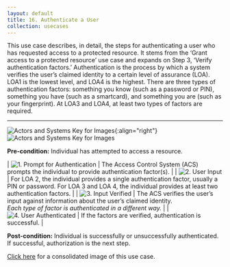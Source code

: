 ```yaml
---
layout: default
title: 16. Authenticate a User
collection: usecases
---
```


This use case describes, in detail, the steps for authenticating a user who has requested access to a protected resource. It stems from the ‘Grant access to a protected resource’ use case and expands on Step 3, ‘Verify authentication factors.’
Authentication is the process by which a system verifies the user’s claimed identity to a certain level of assurance (LOA).  LOA1 is the lowest level, and LOA4 is the highest.
There are three types of authentication factors: something you know (such as a password or PIN), something you have (such as a smartcard), and something you are (such as your fingerprint). At LOA3 and LOA4, at least two types of factors are required.

---

![Actors and Systems Key for Images]({{site.baseurl}}/img/usecases/authenticatelabel.png){:align="right"}
![Actors and Systems Key for Images]({{site.baseurl}}/img/usecases/authenticatekey.png)

**Pre-condition:** Individual has attempted to access a resource.  

| ![1. Prompt for Authentication]({{site.baseurl}}/img/usecases/authn1.png)  | The Access Control System (ACS) prompts the individual to provide authentication factor(s). |
| ![2. User Input]({{site.baseurl}}/img/usecases/authn2.png)  | For LOA 2, the individual provides a single authentication factor, usually a PIN or password. For LOA 3 and LOA 4, the individual provides at least two authentication factors.  |
| ![3. Input Verified]({{site.baseurl}}/img/usecases/authn3.png)  | The ACS verifies the user’s input against information about the user’s claimed identity. <br/><em>Each type of factor is authenticated in a different way. </em> |
| ![4. User Authenticated]({{site.baseurl}}/img/usecases/authn4.png)  | If the factors are verified, authentication is successful.  |

**Post-condition:** Individual is successfully or unsuccessfully authenticated. If successful, authorization is the next step. 

[Click here]({{site.baseurl}}/img/Authenticate.png) for a consolidated image of this use case.